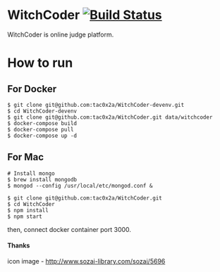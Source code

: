 # WitchCoder [![Build Status](https://travis-ci.org/tac0x2a/WitchCoder.svg?branch=master)](https://travis-ci.org/tac0x2a/WitchCoder)

WitchCoder is online judge platform.

# How to run

## For Docker
```
$ git clone git@github.com:tac0x2a/WitchCoder-devenv.git
$ cd WitchCoder-devenv
$ git clone git@github.com:tac0x2a/WitchCoder.git data/witchcoder
$ docker-compose build
$ docker-compose pull
$ docker-compose up -d
```

## For Mac
```
# Install mongo
$ brew install mongodb
$ mongod --config /usr/local/etc/mongod.conf &

$ git clone git@github.com:tac0x2a/WitchCoder.git
$ cd WitchCoder
$ npm install
$ npm start
```

then, connect docker container port 3000.


#### Thanks
icon image - http://www.sozai-library.com/sozai/5696
